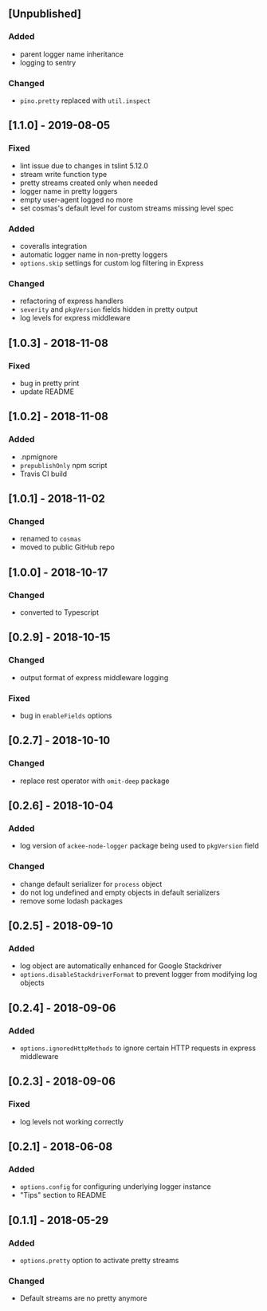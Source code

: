 ## [Unpublished]

### Added
- parent logger name inheritance
- logging to sentry

### Changed
- `pino.pretty` replaced with `util.inspect`

## [1.1.0] - 2019-08-05

### Fixed
- lint issue due to changes in tslint 5.12.0
- stream write function type
- pretty streams created only when needed
- logger name in pretty loggers
- empty user-agent logged no more
- set cosmas's default level for custom streams missing level spec


### Added
- coveralls integration
- automatic logger name in non-pretty loggers
- `options.skip` settings for custom log filtering in Express
  
### Changed
- refactoring of express handlers
- `severity` and `pkgVersion` fields hidden in pretty output
- log levels for express middleware

## [1.0.3] - 2018-11-08

### Fixed
- bug in pretty print
- update README

## [1.0.2] - 2018-11-08

### Added
- .npmignore
- `prepublishOnly` npm script
- Travis CI build

## [1.0.1] - 2018-11-02

### Changed
- renamed to `cosmas`
- moved to public GitHub repo

## [1.0.0] - 2018-10-17

### Changed
- converted to Typescript

## [0.2.9] - 2018-10-15

### Changed
- output format of express middleware logging

### Fixed
- bug in `enableFields` options

## [0.2.7] - 2018-10-10

### Changed
- replace rest operator with `omit-deep` package

## [0.2.6] - 2018-10-04

### Added
- log version of `ackee-node-logger` package being used to `pkgVersion` field

### Changed
- change default serializer for `process` object
- do not log undefined and empty objects in default serializers
- remove some lodash packages

## [0.2.5] - 2018-09-10

### Added
- log object are automatically enhanced for Google Stackdriver
- `options.disableStackdriverFormat` to prevent logger from modifying log objects

## [0.2.4] - 2018-09-06

### Added
- `options.ignoredHttpMethods` to ignore certain HTTP requests in express middleware

## [0.2.3] - 2018-09-06

### Fixed
- log levels not working correctly

## [0.2.1] - 2018-06-08

### Added

- `options.config` for configuring underlying logger instance
- "Tips" section to README


## [0.1.1] - 2018-05-29

### Added
- `options.pretty` option to activate pretty streams

### Changed
- Default streams are no pretty anymore
